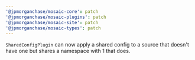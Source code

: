 ```yaml
---
'@jpmorganchase/mosaic-core': patch
'@jpmorganchase/mosaic-plugins': patch
'@jpmorganchase/mosaic-site': patch
'@jpmorganchase/mosaic-types': patch
---
```


`SharedConfigPlugin` can now apply a shared config to a source that doesn't have one but shares a namespace with 1 that does.
